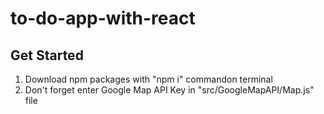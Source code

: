 # to-do-app-with-react

## Get Started
1. Download npm packages with "npm i" commandon terminal
2. Don't forget enter Google Map API Key in "src/GoogleMapAPI/Map.js" file
